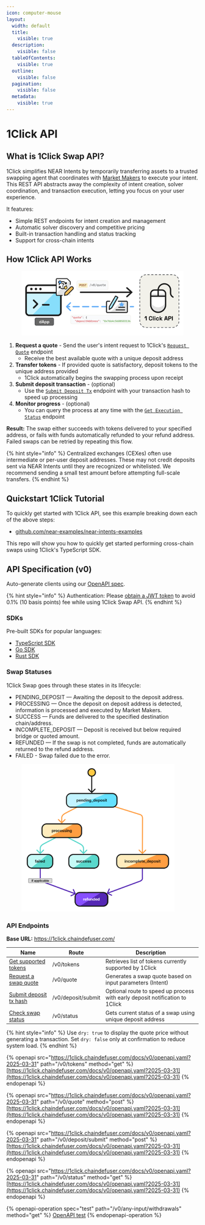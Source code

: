 ```yaml
---
icon: computer-mouse
layout:
  width: default
  title:
    visible: true
  description:
    visible: false
  tableOfContents:
    visible: true
  outline:
    visible: false
  pagination:
    visible: false
  metadata:
    visible: true
---
```


# 1Click API

## What is 1Click Swap API?

1Click simplifies NEAR Intents by temporarily transferring assets to a trusted swapping agent that coordinates with [Market Makers](../../market-makers/) to execute your intent. This REST API abstracts away the complexity of intent creation, solver coordination, and transaction execution, letting you focus on your user experience.

It features:

* Simple REST endpoints for intent creation and management
* Automatic solver discovery and competitive pricing
* Built-in transaction handling and status tracking
* Support for cross-chain intents

## How 1Click API Works

<figure><img src="../../.gitbook/assets/distribution-channels/1Click-API-flow.png" alt="1Click API Flow" width="600"><figcaption></figcaption></figure>

1. **Request a quote** - Send the user's intent request to 1Click's [`Request Quote`](1click-api.md#post-v0-quote) endpoint
   * Receive the best available quote with a unique deposit address
2. **Transfer tokens** - If provided quote is satisfactory, deposit tokens to the unique address provided
   * 1Click automatically begins the swapping process upon receipt
3. **Submit deposit transaction** - (optional)
   * Use the [`Submit Deposit Tx`](1click-api.md#post-v0-deposit-submit) endpoint with your transaction hash to speed up processing
4. **Monitor progress** - (optional)
   * You can query the process at any time with the [`Get Execution Status`](1click-api.md#get-v0-status) endpoint

**Result:** The swap either succeeds with tokens delivered to your specified address, or fails with funds automatically refunded to your refund address. Failed swaps can be retried by repeating this flow.

{% hint style="info" %}
Centralized exchanges (CEXes) often use intermediate or per-user deposit addresses. These may not credit deposits sent via NEAR Intents until they are recognized or whitelisted. We recommend sending a small test amount before attempting full-scale transfers.
{% endhint %}

## Quickstart 1Click Tutorial

To quickly get started with 1Click API, see this example breaking down each of the above steps:

* [github.com/near-examples/near-intents-examples](https://github.com/near-examples/near-intents-examples)

This repo will show you how to quickly get started performing cross-chain swaps using 1Click's TypeScript SDK.

## API Specification (v0)

Auto-generate clients using our [OpenAPI spec](https://1click.chaindefuser.com/docs/v0/openapi.yaml).

{% hint style="info" %}
Authentication: Please [obtain a JWT token](https://docs.google.com/forms/d/e/1FAIpQLSdrSrqSkKOMb_a8XhwF0f7N5xZ0Y5CYgyzxiAuoC2g4a2N68g/viewform?usp=header) to avoid 0.1% (10 basis points) fee while using 1Click Swap API.
{% endhint %}

### SDKs

Pre-built SDKs for popular languages:

* [TypeScript SDK](https://github.com/defuse-protocol/one-click-sdk-typescript)
* [Go SDK](https://github.com/defuse-protocol/one-click-sdk-go)
* [Rust SDK](https://github.com/defuse-protocol/one-click-sdk-rs)

### Swap Statuses

1Click Swap goes through these states in its lifecycle:

* PENDING\_DEPOSIT — Awaiting the deposit to the deposit address.
* PROCESSING — Once the deposit on deposit address is detected, information is processed and executed by Market Makers.
* SUCCESS — Funds are delivered to the specified destination chain/address.
* INCOMPLETE\_DEPOSIT — Deposit is received but below required bridge or quoted amount.
* REFUNDED — If the swap is not completed, funds are automatically returned to the refund address.
* FAILED - Swap failed due to the error.

<figure><img src="../../.gitbook/assets/distribution-channels/1cs_state_diagram_near_intents.png" alt="NEAR Intents 1Click Swap Statuses" width="400"><figcaption></figcaption></figure>

### API Endpoints

**Base URL:** https://1click.chaindefuser.com/

| Name                                                           | Route              | Description                                                                  |
| -------------------------------------------------------------- | ------------------ | ---------------------------------------------------------------------------- |
| [Get supported tokens](1click-api.md#get-v0-tokens)            | /v0/tokens         | Retrieves list of tokens currently supported by 1Click                       |
| [Request a swap quote](1click-api.md#post-v0-quote)            | /v0/quote          | Generates a swap quote based on input parameters (Intent)                    |
| [Submit deposit tx hash](1click-api.md#post-v0-deposit-submit) | /v0/deposit/submit | Optional route to speed up process with early deposit notification to 1Click |
| [Check swap status](1click-api.md#get-v0-status)               | /v0/status         | Gets current status of a swap using unique deposit address                   |

{% hint style="info" %}
Use `dry: true` to display the quote price without generating a transaction. Set `dry: false` only at confirmation to reduce system load.
{% endhint %}

{% openapi src="https://1click.chaindefuser.com/docs/v0/openapi.yaml?2025-03-31" path="/v0/tokens" method="get" %}
[https://1click.chaindefuser.com/docs/v0/openapi.yaml?2025-03-31](https://1click.chaindefuser.com/docs/v0/openapi.yaml?2025-03-31)
{% endopenapi %}

{% openapi src="https://1click.chaindefuser.com/docs/v0/openapi.yaml?2025-03-31" path="/v0/quote" method="post" %}
[https://1click.chaindefuser.com/docs/v0/openapi.yaml?2025-03-31](https://1click.chaindefuser.com/docs/v0/openapi.yaml?2025-03-31)
{% endopenapi %}

{% openapi src="https://1click.chaindefuser.com/docs/v0/openapi.yaml?2025-03-31" path="/v0/deposit/submit" method="post" %}
[https://1click.chaindefuser.com/docs/v0/openapi.yaml?2025-03-31](https://1click.chaindefuser.com/docs/v0/openapi.yaml?2025-03-31)
{% endopenapi %}

{% openapi src="https://1click.chaindefuser.com/docs/v0/openapi.yaml?2025-03-31" path="/v0/status" method="get" %}
[https://1click.chaindefuser.com/docs/v0/openapi.yaml?2025-03-31](https://1click.chaindefuser.com/docs/v0/openapi.yaml?2025-03-31)
{% endopenapi %}

{% openapi-operation spec="test" path="/v0/any-input/withdrawals" method="get" %}
[OpenAPI test](https://1click.chaindefuser.com/docs/v0/openapi.yaml)
{% endopenapi-operation %}
